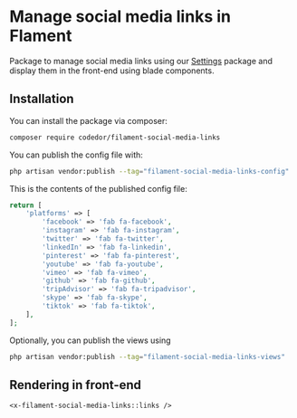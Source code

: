 # Manage social media links in Flament

Package to manage social media links using our [Settings](https://github.com/codedor/filament-settings) package and display them in the front-end using blade components.

## Installation

You can install the package via composer:

```bash
composer require codedor/filament-social-media-links
```

You can publish the config file with:

```bash
php artisan vendor:publish --tag="filament-social-media-links-config"
```

This is the contents of the published config file:

```php
return [
    'platforms' => [
        'facebook' => 'fab fa-facebook',
        'instagram' => 'fab fa-instagram',
        'twitter' => 'fab fa-twitter',
        'linkedIn' => 'fab fa-linkedin',
        'pinterest' => 'fab fa-pinterest',
        'youtube' => 'fab fa-youtube',
        'vimeo' => 'fab fa-vimeo',
        'github' => 'fab fa-github',
        'tripAdvisor' => 'fab fa-tripadvisor',
        'skype' => 'fab fa-skype',
        'tiktok' => 'fab fa-tiktok',
    ],
];
```

Optionally, you can publish the views using

```bash
php artisan vendor:publish --tag="filament-social-media-links-views"
```

## Rendering in front-end

```blade
<x-filament-social-media-links::links />
```
